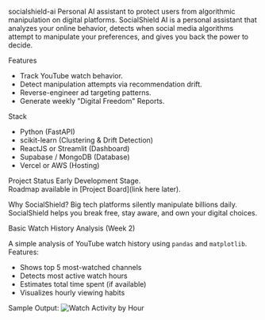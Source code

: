 socialshield-ai
 Personal AI assistant to protect users from algorithmic manipulation on digital platforms.
SocialShield AI is a personal assistant that analyzes your online behavior, detects when social media algorithms attempt to manipulate your preferences, and gives you back the power to decide.

Features
- Track YouTube watch behavior.
- Detect manipulation attempts via recommendation drift.
- Reverse-engineer ad targeting patterns.
- Generate weekly "Digital Freedom" Reports.

Stack
- Python (FastAPI)
- scikit-learn (Clustering & Drift Detection)
- ReactJS or Streamlit (Dashboard)
- Supabase / MongoDB (Database)
- Vercel or AWS (Hosting)

Project Status
Early Development Stage.  
Roadmap available in [Project Board](link here later).


Why SocialShield?
Big tech platforms silently manipulate billions daily. SocialShield helps you break free, stay aware, and own your digital choices.


Basic Watch History Analysis (Week 2)

A simple analysis of YouTube watch history using `pandas` and `matplotlib`.
Features:
- Shows top 5 most-watched channels
- Detects most active watch hours
- Estimates total time spent (if available)
- Visualizes hourly viewing habits

Sample Output:
![Watch Activity by Hour](watch_activity_by_hour.png)
